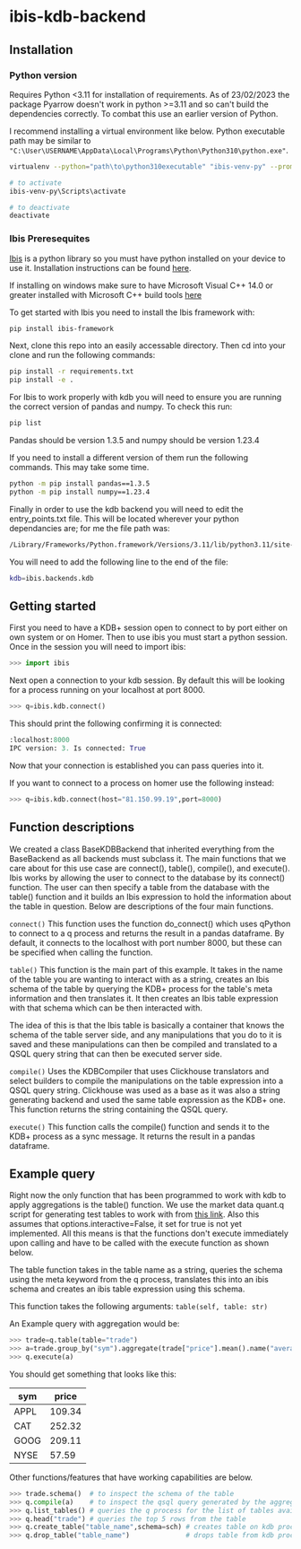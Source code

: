 # ibis-kdb-backend

## Installation
### Python version
Requires Python <3.11 for installation of requirements. As of 23/02/2023 the package Pyarrow doesn't work in python >=3.11 and so can't build the dependencies correctly. To combat this use an earlier version of Python. 

I recommend installing a virtual environment like below. Python executable path may be similar to `"C:\User\USERNAME\AppData\Local\Programs\Python\Python310\python.exe"`.

```bash
virtualenv --python="path\to\python310executable" "ibis-venv-py" --prompt="ibis-venv-py310"

# to activate
ibis-venv-py\Scripts\activate 

# to deactivate
deactivate                    
```
### Ibis Preresequites
[Ibis](https://ibis-project.org/) is a python library so you must have python installed on your device to use it. Installation instructions can be found [here](https://www.python.org/downloads/).

If installing on windows make sure to have Microsoft Visual C++ 14.0 or greater installed with Microsoft C++ build tools [here](https://visualstudio.microsoft.com/visual-cpp-build-tools/)

To get started with Ibis you need to install the Ibis framework with:
```bash
pip install ibis-framework
```

Next, clone this repo into an easily accessable directory. Then cd into your clone and run the following commands:
```bash
pip install -r requirements.txt
pip install -e .
```

For Ibis to work properly with kdb you will need to ensure you are running the correct version of pandas and numpy. To check this run:
```bash
pip list
```
Pandas should be version 1.3.5 and numpy should be version 1.23.4

If you need to install a different version of them run the following commands. This may take some time.
```bash
python -m pip install pandas==1.3.5
python -m pip install numpy==1.23.4 
```

Finally in order to use the kdb backend you will need to edit the entry_points.txt file. This will be located wherever your python dependancies are; for me the file path was:
```bash
/Library/Frameworks/Python.framework/Versions/3.11/lib/python3.11/site-packages/ibis_framework-3.2.0.dist-info/entry_points.txt
```

You will need to add the following line to the end of the file:
```bash
kdb=ibis.backends.kdb
```

## Getting started 
First you need to have a KDB+ session open to connect to by port either on own system or on Homer. Then to use ibis you must start a python session. Once in the session you will need to import ibis:
```python
>>> import ibis
```

Next open a connection to your kdb session. By default this will be looking for a process running on your localhost at port 8000.
```python
>>> q=ibis.kdb.connect()
```

This should print the following confirming it is connected:
```python
:localhost:8000
IPC version: 3. Is connected: True
```
Now that your connection is established you can pass queries into it.

If you want to connect to a process on homer use the following instead:
```python
>>> q=ibis.kdb.connect(host="81.150.99.19",port=8000)
```
## Function descriptions
We created a class BaseKDBBackend that inherited everything from the BaseBackend as all backends must subclass it. The main functions that we care about for this use case are connect(), table(), compile(), and execute(). Ibis works by allowing the user to connect to the database by its connect() function. The user can then specify a table from the database with the table() function and it builds an Ibis expression to hold the information about the table in question. Below are descriptions of the four main functions.

`connect()`
 This function uses the function do_connect() which uses qPython to connect to a q process and returns the result in a pandas dataframe. By default, it connects to the localhost with port number 8000, but these can be specified when calling the function. 

`table()`
 This function is the main part of this example. It takes in the name of the table you are wanting to interact with as a string, creates an Ibis schema of the table by querying the KDB+ process for the table's meta information and then translates it. It then creates an Ibis table expression with that schema which can be then interacted with.  

The idea of this is that the Ibis table is basically a container that knows the schema of the table server side, and any manipulations that you do to it is saved and these manipulations can then be compiled and translated to a QSQL query string that can then be executed server side. 

`compile()` 
 Uses the KDBCompiler that uses Clickhouse translators and select builders to compile the manipulations on the table expression into a QSQL query string. Clickhouse was used as a base as it was also a string generating backend and used the same table expression as the KDB+ one. This function returns the string containing the QSQL query. 

`execute()`
 This function calls the compile() function and sends it to the KDB+ process as a sync message. It returns the result in a pandas dataframe.
 
## Example query
Right now the only function that has been programmed to work with kdb to apply aggregations is the table() function. We use the market data quant.q script for generating test tables to work with from [this link](https://github.com/AquaQAnalytics/Training-docs/blob/b0198e60f48a5fe8ecb1d9c856e20a8bd6cd0eaa/docs/kdb/resources/quantq.q). Also this assumes that options.interactive=False, it set for true is not yet implemented. All this means is that the functions don't execute immediately upon calling and have to be called with the execute function as shown below.

The table function takes in the table name as a string, queries the schema using the meta keyword from the q process, translates this into an ibis schema and creates an ibis table expression using this schema. 

This function takes the following arguments: `table(self, table: str)`

An Example query with aggregation would be:
```python
>>> trade=q.table(table="trade")
>>> a=trade.group_by("sym").aggregate(trade["price"].mean().name("averageprice"))
>>> q.execute(a)
```
You should get something that looks like this:

|sym     |price |
|--------|------|
|APPL    |109.34|
|CAT     |252.32|
|GOOG    |209.11|
|NYSE    |57.59 |

Other functions/features that have working capabilities are below. 
```python
>>> trade.schema()  # to inspect the schema of the table
>>> q.compile(a)    # to inspect the qsql query generated by the aggregations
>>> q.list_tables() # queries the q process for the list of tables available
>>> q.head("trade") # queries the top 5 rows from the table
>>> q.create_table("table_name",schema=sch) # creates table on kdb process with schema given, and creates ibis version. 
>>> q.drop_table("table_name")              # drops table from kdb process if it exists
```
